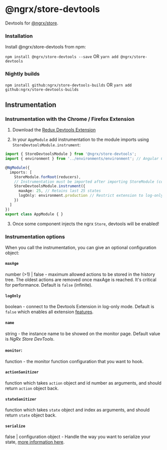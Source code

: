 # @ngrx/store-devtools

Devtools for [@ngrx/store](../store/README.md).

### Installation
Install @ngrx/store-devtools from npm:

`npm install @ngrx/store-devtools --save` OR `yarn add @ngrx/store-devtools`

### Nightly builds

`npm install github:ngrx/store-devtools-builds` OR `yarn add github:ngrx/store-devtools-builds`

## Instrumentation
### Instrumentation with the Chrome / Firefox Extension

1. Download the [Redux Devtools Extension](http://zalmoxisus.github.io/redux-devtools-extension/)

2. In your `AppModule` add instrumentation to the module imports using `StoreDevtoolsModule.instrument`:

```ts
import { StoreDevtoolsModule } from '@ngrx/store-devtools';
import { environment } from '../environments/environment'; // Angular CLI environemnt

@NgModule({
  imports: [
    StoreModule.forRoot(reducers),
    // Instrumentation must be imported after importing StoreModule (config is optional)
    StoreDevtoolsModule.instrument({
      maxAge: 25, // Retains last 25 states
      logOnly: environment.production // Restrict extension to log-only mode
    })
  ]
})
export class AppModule { }
```
3. Once some component injects the ngrx `Store`, devtools will be enabled!

### Instrumentation options
When you call the instrumentation, you can give an optional configuration object:

#### `maxAge`
number (>1) | false - maximum allowed actions to be stored in the history tree. The oldest actions are removed once maxAge is reached. It's critical for performance. Default is `false` (infinite).

#### `logOnly`
boolean - connect to the Devtools Extension in log-only mode. Default is `false` which enables all extension [features](https://github.com/zalmoxisus/redux-devtools-extension/blob/master/docs/API/Arguments.md#features).

#### `name`
string - the instance name to be showed on the monitor page. Default value is _NgRx Store DevTools_.

#### `monitor`:
function - the monitor function configuration that you want to hook.

#### `actionSanitizer`
function which takes `action` object and id number as arguments, and should return `action` object back.

#### `stateSanitizer`
function which takes `state` object and index as arguments, and should return `state` object back.

#### `serialize`
false | configuration object - Handle the way you want to serialize your state, [more information here](https://github.com/zalmoxisus/redux-devtools-extension/blob/master/docs/API/Arguments.md#serialize).
